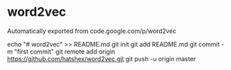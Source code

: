 # word2vec
Automatically exported from code.google.com/p/word2vec

echo "# word2vec" >> README.md
git init
git add README.md
git commit -m "first commit"
git remote add origin https://github.com/hatshex/word2vec.git
git push -u origin master
